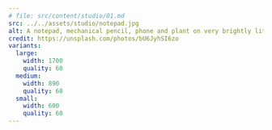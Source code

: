 ```yaml
---
# file: src/content/studio/01.md
src: ../../assets/studio/notepad.jpg
alt: A notepad, mechanical pencil, phone and plant on very brightly lit desk
credit: https://unsplash.com/photos/bU6JyhSI6zo
variants:
  large:
    width: 1700
    quality: 60
  medium:
    width: 890
    quality: 60
  small:
    width: 600
    quality: 60
---
```


